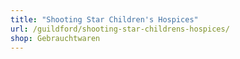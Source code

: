 ```yaml
---
title: "Shooting Star Children's Hospices"
url: /guildford/shooting-star-childrens-hospices/
shop: Gebrauchtwaren
---
```

